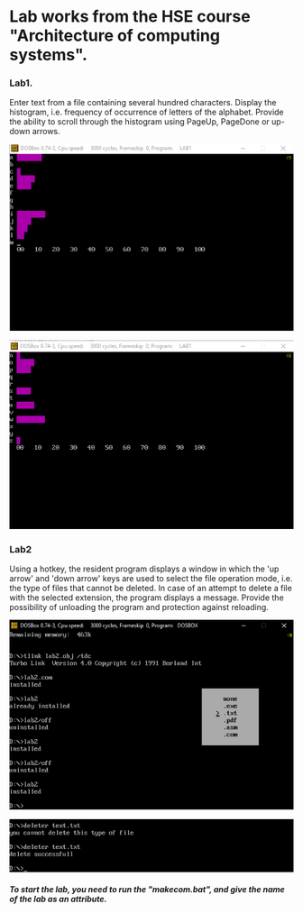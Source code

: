 # Lab works from the HSE course "Architecture of computing systems".
### Lab1.
Enter text from a file containing several hundred characters. Display the histogram, i.e. frequency of occurrence of letters of the alphabet. Provide the ability to scroll through the histogram using PageUp, PageDone or up-down arrows.

![Image alt](https://github.com/dsawfer/Assembler-labs/blob/main/labs/images/lab1_1.png)

![Image alt](https://github.com/dsawfer/Assembler-labs/blob/main/labs/images/lab1_2.png)


### Lab2
Using a hotkey, the resident program displays a window in which the 'up arrow' and 'down arrow' keys are used to select the file operation mode, i.e. the type of files that cannot be deleted. In case of an attempt to delete a file with the selected extension, the program displays a message. Provide the possibility of unloading the program and protection against reloading.

![Image alt](https://github.com/dsawfer/Assembler-labs/blob/main/labs/images/lab2_1.png)

![Image alt](https://github.com/dsawfer/Assembler-labs/blob/main/labs/images/lab2_2.png)

##### To start the lab, you need to run the "makecom.bat", and give the name of the lab as an attribute.
